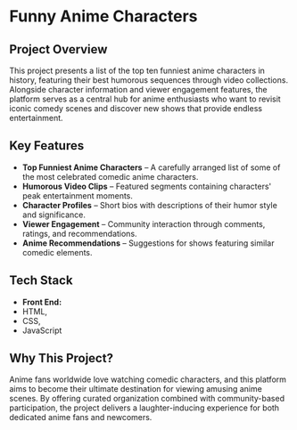 # Funny Anime Characters

## Project Overview
This project presents a list of the top ten funniest anime characters in history, featuring their best humorous sequences through video collections. Alongside character information and viewer engagement features, the platform serves as a central hub for anime enthusiasts who want to revisit iconic comedy scenes and discover new shows that provide endless entertainment.

## Key Features
- **Top Funniest Anime Characters** – A carefully arranged list of some of the most celebrated comedic anime characters.
- **Humorous Video Clips** – Featured segments containing characters' peak entertainment moments.
- **Character Profiles** – Short bios with descriptions of their humor style and significance.
- **Viewer Engagement** – Community interaction through comments, ratings, and recommendations.
- **Anime Recommendations** – Suggestions for shows featuring similar comedic elements.

## Tech Stack
- **Front End:**
- HTML,
- CSS,
- JavaScript


## Why This Project?
Anime fans worldwide love watching comedic characters, and this platform aims to become their ultimate destination for viewing amusing anime scenes. By offering curated organization combined with community-based participation, the project delivers a laughter-inducing experience for both dedicated anime fans and newcomers.
